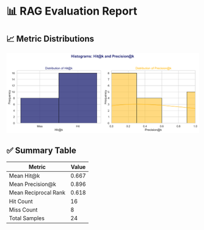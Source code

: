 # 📊 RAG Evaluation Report

## 📈 Metric Distributions

![Histograms](histograms.png)
## ✅ Summary Table

| Metric               |   Value |
|----------------------|---------|
| Mean Hit@k           |   0.667 |
| Mean Precision@k     |   0.896 |
| Mean Reciprocal Rank |   0.618 |
| Hit Count            |  16     |
| Miss Count           |   8     |
| Total Samples        |  24     |